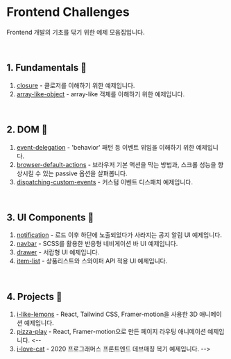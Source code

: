 # Frontend Challenges

Frontend 개발의 기초를 닦기 위한 예제 모음집입니다.

<br>

## 1. Fundamentals 🚌

1. [closure](./1-fundamentals/closure) - 클로저를 이해하기 위한 예제입니다.
2. [array-like-object](./1-fundamentals/array-like-object) - array-like 객체를 이해하기 위한 예제입니다.

<br>

## 2. DOM 🎈

1. [event-delegation](./2-dom/event-delegation) - 'behavior' 패턴 등 이벤트 위임을 이해하기 위한 예제입니다.
2. [browser-default-actions](./2-dom/browser-default-actions) - 브라우저 기본 액션을 막는 방법과, 스크롤 성능을 향상시킬 수 있는 passive 옵션을 살펴봅니다.
3. [dispatching-custom-events](./2-dom/dispatching-custom-events) - 커스텀 이벤트 디스패치 예제입니다.

<br>

## 3. UI Components 🎀

1. [notification](./3-ui/notification) - 로드 이후 하단에 노출되었다가 사라지는 공지 알림 UI 예제입니다.
2. [navbar](./3-ui/navbar) - SCSS를 활용한 반응형 네비게이션 바 UI 예제입니다.
3. [drawer](./3-ui/drawer) - 서랍형 UI 예제입니다.
4. [item-list](./3-ui/item-list) - 상품리스트와 스와이퍼 API 적용 UI 예제입니다.

<br>

## 4. Projects 🎁

1. [i-like-lemons](https://github.com/kschoi/i-like-lemons) - React, Tailwind CSS, Framer-motion을 사용한 3D 애니메이션 예제입니다.
2. [pizza-play](https://github.com/kschoi/pizza-play) - React, Framer-motion으로 만든 페이지 라우팅 애니메이션 예제입니다.
<--
3. [i-love-cat](./4-projects/i-love-cat) - 2020 프로그래머스 프론트엔드 데브매칭 복기 예제입니다.
-->
